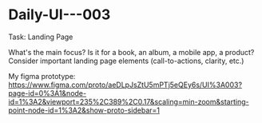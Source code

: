 ﻿# Daily-UI---003
 
Task: Landing Page

What's the main focus? Is it for a book, an album, a mobile app, a product? Consider important landing page elements (call-to-actions, clarity, etc.)

My figma prototype: https://www.figma.com/proto/aeDLpJsZtU5mPTj5eQEy6s/UI%3A003?page-id=0%3A1&node-id=1%3A2&viewport=235%2C389%2C0.17&scaling=min-zoom&starting-point-node-id=1%3A2&show-proto-sidebar=1
